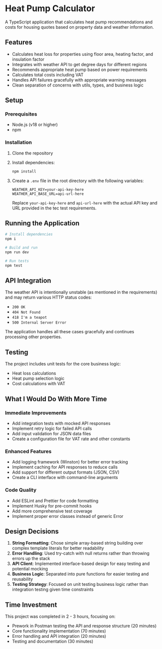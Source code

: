 # Heat Pump Calculator

A TypeScript application that calculates heat pump recommendations and costs for housing quotes based on property data and weather information.

## Features
- Calculates heat loss for properties using floor area, heating factor, and insulation factor
- Integrates with weather API to get degree days for different regions
- Recommends appropriate heat pump based on power requirements
- Calculates total costs including VAT
- Handles API failures gracefully with appropriate warning messages
- Clean separation of concerns with utils, types, and business logic

## Setup

### Prerequisites
- Node.js (v18 or higher)
- npm

### Installation

1. Clone the repository
2. Install dependencies:
   ```bash
   npm install
   ```

3. Create a `.env` file in the root directory with the following variables:
   ```
   WEATHER_API_KEY=your-api-key-here
   WEATHER_API_BASE_URL=api-url-here
   ```
   Replace `your-api-key-here` and `api-url-here` with the actual API key and URL provided in the tec test requirements.

## Running the Application

```bash
# Install dependencies
npm i

# Build and run 
npm run dev

# Run tests
npm test
```

## API Integration

The weather API is intentionally unstable (as mentioned in the requirements) and may return various HTTP status codes:
- `200 OK`
- `404 Not Found` 
- `418 I'm a teapot` 
- `500 Internal Server Error` 

The application handles all these cases gracefully and continues processing other properties.

## Testing

The project includes unit tests for the core business logic:
- Heat loss calculations
- Heat pump selection logic
- Cost calculations with VAT

## What I Would Do With More Time

### Immediate Improvements
- Add integration tests with mocked API responses
- Implement retry logic for failed API calls
- Add input validation for JSON data files
- Create a configuration file for VAT rate and other constants

### Enhanced Features
- Add logging framework (Winston) for better error tracking
- Implement caching for API responses to reduce calls
- Add support for different output formats (JSON, CSV)
- Create a CLI interface with command-line arguments

### Code Quality
- Add ESLint and Prettier for code formatting
- Implement Husky for pre-commit hooks
- Add more comprehensive test coverage
- Implement proper error classes instead of generic Error

## Design Decisions

1. **String Formatting**: Chose simple array-based string building over complex template literals for better readability
2. **Error Handling**: Used try-catch with null returns rather than throwing errors up the stack
3. **API Client**: Implemented interface-based design for easy testing and potential mocking
4. **Business Logic**: Separated into pure functions for easier testing and reusability
5. **Testing Strategy**: Focused on unit testing business logic rather than integration testing given time constraints

## Time Investment

This project was completed in 2 - 3 hours, focusing on:
- Prework in Postman testing the API and response structure (20 minutes)
- Core functionality implementation (70 minutes)
- Error handling and API integration (20 minutes)
- Testing and documentation (30 minutes)
